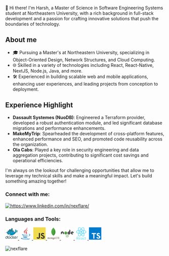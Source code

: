 👋 Hi there! I'm Harsh, a Master of Science in Software Engineering Systems student at Northeastern University, with a rich background in full-stack development and a passion for crafting innovative solutions that push the boundaries of technology.
<h2>About me</h2>
<ul>
<li>🎓 Pursuing a Master's at Northeastern University, specializing in Object-Oriented Design, Network Structures, and Cloud Computing.</li>
<li>🌐 Skilled in a variety of technologies including React, React-Native, NextJS, Node.js, Java, and more.</li>
<li>🛠 Experienced in building scalable web and mobile applications, enhancing user experiences, and leading projects from conception to deployment.</li>
</ul>

<h2>Experience Highlight</h2>
<ul>
<li><b>Dassault Systemes (NuoDB)</b>: Engineered a Terraform provider, developed a robust authentication module, and led significant database migrations and performance enhancements.</li>
<li><b>MakeMyTrip</b>: Spearheaded the development of cross-platform features, enhanced performance and SEO, and promoted code reusability across the organization.</li>
<li><b>Ola Cabs</b>: Played a key role in security engineering and data aggregation projects, contributing to significant cost savings and operational efficiencies.</li>
</ul>

I'm always on the lookout for challenging opportunities that allow me to leverage my technical skills and make a meaningful impact. Let's build something amazing together!

<h3 align="left">Connect with me:</h3>
<p align="left">
<a href="https://linkedin.com/in/nexflare/" target="blank"><img align="center" src="https://raw.githubusercontent.com/rahuldkjain/github-profile-readme-generator/master/src/images/icons/Social/linked-in-alt.svg" alt="https://www.linkedin.com/in/nexflare/" height="30" width="40" /></a>
</p>

<h3 align="left">Languages and Tools:</h3>
<p align="left"> <a href="https://www.docker.com/" target="_blank" rel="noreferrer"> <img src="https://raw.githubusercontent.com/devicons/devicon/master/icons/docker/docker-original-wordmark.svg" alt="docker" width="40" height="40"/> </a> <a href="https://www.java.com" target="_blank" rel="noreferrer"> <img src="https://raw.githubusercontent.com/devicons/devicon/master/icons/java/java-original.svg" alt="java" width="40" height="40"/> </a> <a href="https://developer.mozilla.org/en-US/docs/Web/JavaScript" target="_blank" rel="noreferrer"> <img src="https://raw.githubusercontent.com/devicons/devicon/master/icons/javascript/javascript-original.svg" alt="javascript" width="40" height="40"/> </a> <a href="https://www.mongodb.com/" target="_blank" rel="noreferrer"> <img src="https://raw.githubusercontent.com/devicons/devicon/master/icons/mongodb/mongodb-original-wordmark.svg" alt="mongodb" width="40" height="40"/> </a> <a href="https://nodejs.org" target="_blank" rel="noreferrer"> <img src="https://raw.githubusercontent.com/devicons/devicon/master/icons/nodejs/nodejs-original-wordmark.svg" alt="nodejs" width="40" height="40"/> </a> <a href="https://reactjs.org/" target="_blank" rel="noreferrer"> <img src="https://raw.githubusercontent.com/devicons/devicon/master/icons/react/react-original-wordmark.svg" alt="react" width="40" height="40"/> </a> <a href="https://www.typescriptlang.org/" target="_blank" rel="noreferrer"> <img src="https://raw.githubusercontent.com/devicons/devicon/master/icons/typescript/typescript-original.svg" alt="typescript" width="40" height="40"/> </a> </p>

<p><img align="center" src="https://github-readme-stats.vercel.app/api/top-langs?username=nexflare&show_icons=true&locale=en&layout=compact" alt="nexflare" /></p>
